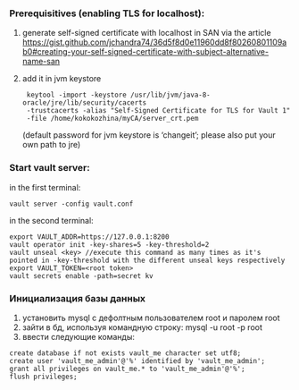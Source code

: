 ### Prerequisitives (enabling TLS for localhost):

1. generate self-signed certificate with localhost in SAN via the article 
https://gist.github.com/jchandra74/36d5f8d0e11960dd8f80260801109ab0#creating-your-self-signed-certificate-with-subject-alternative-name-san
2. add it in jvm keystore

		keytool -import -keystore /usr/lib/jvm/java-8-oracle/jre/lib/security/cacerts 
		-trustcacerts -alias "Self-Signed Certificate for TLS for Vault 1" 
		-file /home/kokokozhina/myCA/server_crt.pem 
    (default password for jvm keystore is ‘changeit’; please also put your own path to jre)
   
    

### Start vault server:

in the first terminal: 

	vault server -config vault.conf
	
in the second terminal: 
			
	export VAULT_ADDR=https://127.0.0.1:8200
	vault operator init -key-shares=5 -key-threshold=2
	vault unseal <key> //execute this command as many times as it's pointed in -key-threshold with the different unseal keys respectively 
	export VAULT_TOKEN=<root token>
	vault secrets enable -path=secret kv
	
### Инициализация базы данных

1. установить mysql с дефолтным пользователем root и паролем root
2. зайти в бд, используя командную строку: mysql -u root -p root 
3. ввести следующие команды:
```
create database if not exists vault_me character set utf8;
create user 'vault_me_admin'@'%' identified by 'vault_me_admin';
grant all privileges on vault_me.* to 'vault_me_admin'@'%';
flush privileges;
```
	